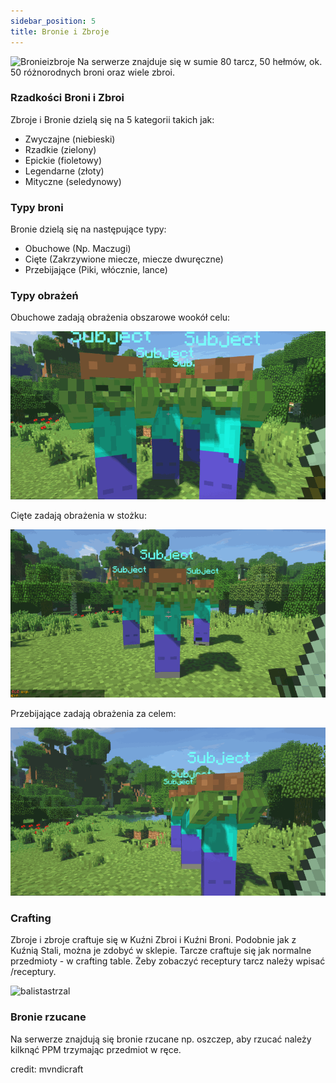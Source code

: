 ```yaml
---
sidebar_position: 5
title: Bronie i Zbroje
---
```

![Bronieizbroje](./img/bronieizbroje.png)
Na serwerze znajduje się w sumie 80 tarcz, 50 hełmów, ok. 50 różnorodnych broni oraz wiele zbroi.
### Rzadkości Broni i Zbroi
Zbroje i Bronie dzielą się na 5 kategorii takich jak:
- Zwyczajne (niebieski)
- Rzadkie (zielony)
- Epickie (fioletowy)
- Legendarne (złoty)
- Mityczne (seledynowy)
### Typy broni
Bronie dzielą się na następujące typy:
- Obuchowe (Np. Maczugi)
- Cięte (Zakrzywione miecze, miecze dwuręczne) 
- Przebijające (Piki, włócznie, lance)
### Typy obrażeń

Obuchowe zadają obrażenia obszarowe wookół celu:

![Obuchowe](./img/aoe.gif)

Cięte zadają obrażenia w stożku:

![Ciete](./img/slashing.gif)

Przebijające zadają obrażenia za celem:

![Przebijajace](./img/piercing.gif)

### Crafting
Zbroje i zbroje craftuje się w Kuźni Zbroi i Kuźni Broni. Podobnie jak z Kuźnią Stali, można je zdobyć w sklepie. Tarcze craftuje się jak normalne przedmioty - w crafting table. Żeby zobaczyć receptury tarcz należy wpisać /receptury.

<div class="box">
    <img 
    src={require('./img/POMOCY_JA_JUZ_NIE_CHCE_ROBIC_TEJ_DOKUMENTACJI.gif').default}
    alt="balistastrzal"
    width="500"
    />
</div>

### Bronie rzucane 
Na serwerze znajdują się bronie rzucane np. oszczep, aby rzucać należy kilknąć PPM trzymając przedmiot w ręce.

credit: mvndicraft
